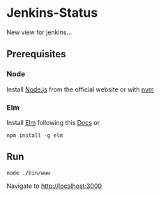 # Jenkins-Status
New view for jenkins...

## Prerequisites

### Node

Install [Node.js](https://nodejs.org/en/) from the official website or with [nvm](https://github.com/creationix/nvm)

### Elm

Install [Elm](http://elm-lang.org/) following this [Docs](https://guide.elm-lang.org/install.html) or

    npm install -g elm
    
## Run

    node ./bin/www
    
Navigate to <http://localhost:3000>
